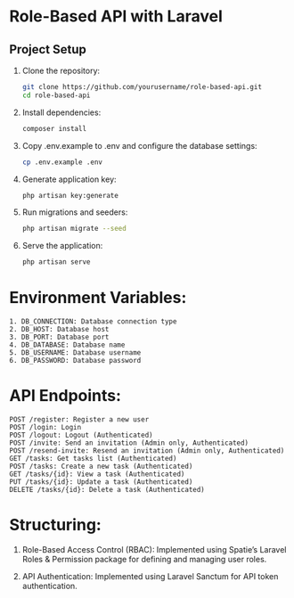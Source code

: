 # Role-Based API with Laravel

## Project Setup
1. Clone the repository:
   ```bash
   git clone https://github.com/yourusername/role-based-api.git
   cd role-based-api
2. Install dependencies:
    ```bash
   composer install
3. Copy .env.example to .env and configure the database settings:
    ```bash
   cp .env.example .env
4. Generate application key:
    ```bash
   php artisan key:generate
5. Run migrations and seeders:
    ```bash
   php artisan migrate --seed
6. Serve the application:
    ```bash
   php artisan serve
# Environment Variables:
    1. DB_CONNECTION: Database connection type
    2. DB_HOST: Database host
    3. DB_PORT: Database port
    4. DB_DATABASE: Database name
    5. DB_USERNAME: Database username
    6. DB_PASSWORD: Database password

# API Endpoints:
    POST /register: Register a new user
    POST /login: Login
    POST /logout: Logout (Authenticated)
    POST /invite: Send an invitation (Admin only, Authenticated)
    POST /resend-invite: Resend an invitation (Admin only, Authenticated)
    GET /tasks: Get tasks list (Authenticated)
    POST /tasks: Create a new task (Authenticated)
    GET /tasks/{id}: View a task (Authenticated)
    PUT /tasks/{id}: Update a task (Authenticated)
    DELETE /tasks/{id}: Delete a task (Authenticated)

# Structuring:

1. Role-Based Access Control (RBAC): 
    Implemented using Spatie’s Laravel Roles & Permission package for defining
    and managing user roles.
    
2. API Authentication: 
    Implemented using Laravel Sanctum for API token authentication.
